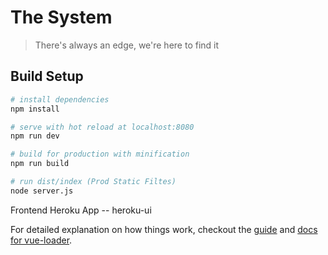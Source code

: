 # The System

> There's always an edge, we're here to find it

## Build Setup

``` bash
# install dependencies
npm install

# serve with hot reload at localhost:8080
npm run dev

# build for production with minification
npm run build

# run dist/index (Prod Static Filtes)
node server.js
```

Frontend Heroku App -- heroku-ui

For detailed explanation on how things work, checkout the [guide](http://vuejs-templates.github.io/webpack/) and [docs for vue-loader](http://vuejs.github.io/vue-loader).
